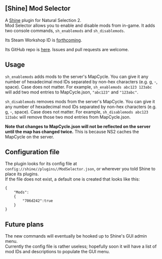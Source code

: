## [Shine] Mod Selector
A [Shine](https://github.com/Person8880/Shine) plugin for Natural Selection 2.  
Mod Selector allows you to enable and disable mods from in-game. It adds two console commands, `sh_enablemods` and `sh_disablemods`.  

Its Steam Workshop ID is [forthcoming](https://steamcommunity.com/workshop/browse/?appid=4920).  

Its GitHub repo is [here](https://github.com/keatsandyeats/Shine-ModSelector). Issues and pull requests are welcome.  

## Usage
`sh_enablemods` adds mods to the server's MapCycle. You can give it any number of hexadecimal mod IDs separated by non-hex characters (e.g. g, -, space). Case does not matter.
For example, `sh_enablemods abc123 123abc` will add two mod entries to MapCycle.json, `"abc123"` and `"123abc"`. 

`sh_disablemods` removes mods from the server's MapCycle. You can give it any number of hexadecimal mod IDs separated by non-hex characters (e.g. g, -, space). Case does not matter.
For example, `sh_disablemods abc123 123abc` will remove those two mod entries from MapCycle.json.  

**Note that changes to MapCycle.json will not be reflected on the server until the map has changed twice.** This is because NS2 caches the MapCycle on the server.  


## Configuration file
The plugin looks for its config file at `config://shine//plugins//ModSelector.json`, or wherever you told Shine to place its plugins.  
If the file does not exist, a default one is created that looks like this:  
````    
{
    "Mods":
    {
        "706d242":true
    }
}  
````

## Future plans  
The new commands will eventually be hooked up to Shine's GUI admin menu.  
Currently the config file is rather useless; hopefully soon it will have a list of mod IDs and descriptions to populate the GUI menu.
